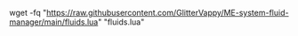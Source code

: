 wget -fq "https://raw.githubusercontent.com/GlitterVappy/ME-system-fluid-manager/main/fluids.lua" "fluids.lua"
